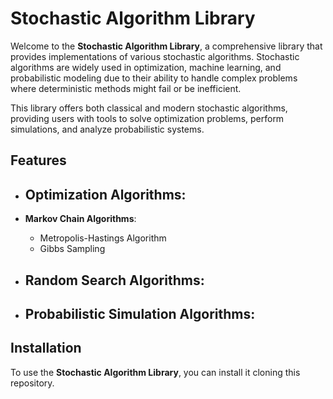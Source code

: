 # Stochastic Algorithm Library

Welcome to the **Stochastic Algorithm Library**, a comprehensive library that provides implementations of various stochastic algorithms. Stochastic algorithms are widely used in optimization, machine learning, and probabilistic modeling due to their ability to handle complex problems where deterministic methods might fail or be inefficient.

This library offers both classical and modern stochastic algorithms, providing users with tools to solve optimization problems, perform simulations, and analyze probabilistic systems.

## Features

- **Optimization Algorithms**:
  -

- **Markov Chain Algorithms**:
  - Metropolis-Hastings Algorithm
  - Gibbs Sampling

- **Random Search Algorithms**:
  - 

- **Probabilistic Simulation Algorithms**:
  - 

## Installation

To use the **Stochastic Algorithm Library**, you can install it cloning this repository.

